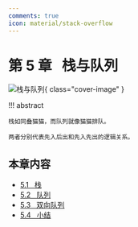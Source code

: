 ```yaml
---
comments: true
icon: material/stack-overflow
---
```


# 第 5 章 &nbsp; 栈与队列

<div class="center-table" markdown>

![栈与队列](../assets/covers/chapter_stack_and_queue.jpg){ class="cover-image" }

</div>

!!! abstract

    栈如同叠猫猫，而队列就像猫猫排队。
    
    两者分别代表先入后出和先入先出的逻辑关系。

## 本章内容

- [5.1 &nbsp; 栈](https://www.hello-algo.com/chapter_stack_and_queue/stack/)
- [5.2 &nbsp; 队列](https://www.hello-algo.com/chapter_stack_and_queue/queue/)
- [5.3 &nbsp; 双向队列](https://www.hello-algo.com/chapter_stack_and_queue/deque/)
- [5.4 &nbsp; 小结](https://www.hello-algo.com/chapter_stack_and_queue/summary/)
